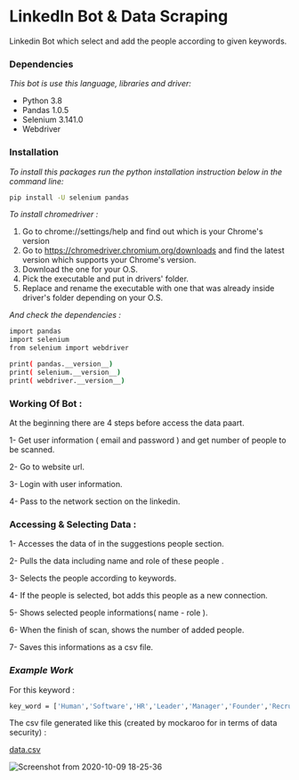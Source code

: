 # LinkedIn Bot & Data Scraping 
 
Linkedin Bot which select and add the people according to given keywords.


### Dependencies 

*This bot is use this language, libraries and driver:*

 - Python 3.8
 - Pandas 1.0.5
 - Selenium 3.141.0  
 - Webdriver


 ### Installation
 
 *To install this packages run the python installation instruction below in the command line:*
  
 ```bash
pip install -U selenium pandas 

```
*To install chromedriver :*

1. Go to chrome://settings/help and find out which is your Chrome's version
2. Go to https://chromedriver.chromium.org/downloads and find the latest version which supports your Chrome's version.
3. Download the one for your O.S.
4. Pick the executable and put in drivers' folder.
5. Replace and rename the executable with one that was already inside driver's folder depending on your O.S.
 
*And check the dependencies :*

 ```bash
import pandas
import selenium
from selenium import webdriver

print( pandas.__version__)
print( selenium.__version__)
print( webdriver.__version__)
```

### Working Of Bot : 

At the beginning there are 4 steps before access the data paart.

1- Get user information ( email and password ) and get number of people to be scanned.

2- Go to website url.

3- Login with user information.

4- Pass to the network section on the linkedin.


### Accessing & Selecting Data :

1- Accesses the data of in the suggestions people section.

2- Pulls the data including name and role of these people .

3- Selects the people according to keywords.

4- If the people is selected, bot adds this people as a new connection.

5- Shows selected people informations( name - role ).

6- When the finish of scan, shows the number of added people.

7- Saves this informations as a csv file.  

### ***Example Work***

For this keyword :

 ```bash
 key_word = ['Human','Software','HR','Leader','Manager','Founder','Recruitment','Machine Learning','Data','Vision', ]
 
```
The csv file generated like this (created by mockaroo for in terms of data security) :

[data.csv](https://github.com/esencgr/Python_Projects/blob/master/Data_Scraping/data.csv)

![Screenshot from 2020-10-09 18-25-36](https://user-images.githubusercontent.com/32637622/95602178-33aacd00-0a5d-11eb-9b3f-ac91d968de0d.png)
